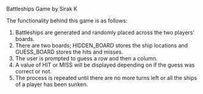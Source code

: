 Battleships Game by Sirak K

The functionality behind this game is as follows:
1) Battleships are generated and randomly placed across the two players' boards.
2) There are two boards; HIDDEN_BOARD stores the ship locations and GUESS_BOARD stores the hits and misses.
3) The user is prompted to guess a row and then a column.
4) A value of HIT or MISS will be displayed depending on if the guess was correct or not.
5) The process is repeated until there are no more turns left or all the ships of a player has been sunken.
